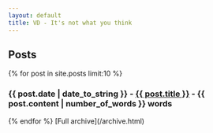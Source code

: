 ```yaml
---
layout: default
title: VD - It's not what you think
---
```


<h2>Posts</h2>
{% for post in site.posts limit:10 %}
  <h3>{{ post.date | date_to_string }} - <a href="{{ post.url }}">{{ post.title }}</a> - <span>{{ post.content | number_of_words }} words</span></h3>
{% endfor %}
[Full archive](/archive.html)